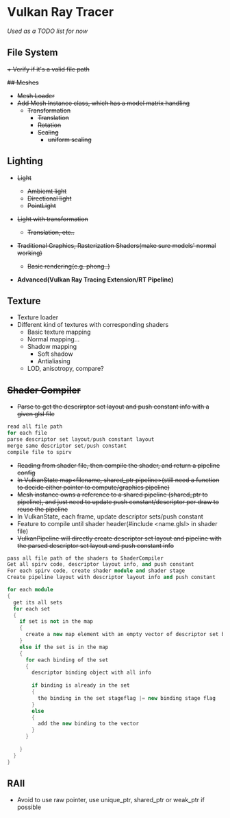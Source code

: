# Vulkan Ray Tracer

*Used as a TODO list for now*

## File System
~~+ Verify if it's a valid file path~~

~~## Meshes~~
+ ~~Mesh Loader~~
+ ~~Add Mesh Instance class, which has a model matrix handling~~
  + ~~Transformation~~
    + ~~Translation~~
    + ~~Rotation~~
    + ~~Scaling~~
      + ~~uniform scaling~~

## Lighting
+ ~~Light~~
  + ~~Ambiemt light~~
  + ~~Directional light~~
  + ~~PointLight~~
+ ~~Light with transformation~~
  + ~~Translation, etc..~~
+ ~~Traditional Graphics, Rasterization Shaders(make sure models' normal working)~~
  + ~~Basic rendering(e.g. phong..)~~

+ **Advanced(Vulkan Ray Tracing Extension/RT Pipeline)**
## Texture
+ Texture loader
+ Different kind of textures with corresponding shaders
  + Basic texture mapping
  + Normal mapping...
  + Shadow mapping
    + Soft shadow
    + Antialiasing
  + LOD, anisotropy, compare?

## ~~Shader Compiler~~
+ ~~Parse to get the descrirptor set layout and push constant info with a given glsl file~~
~~~~ c++
read all file path
for each file
parse descriptor set layout/push constant layout
merge same descriptor set/push constant
compile file to spirv

~~~~
+ ~~Reading from shader file, then compile the shader, and return a pipeline config~~
+ ~~In VulkanState map<filename, shared_ptr pipeline>(still need a function to decide either pointer to compute/graphics pipeline)~~
+ ~~Mesh instance owns a reference to a shared pipeline (shared_ptr to pipeline), and just need to update push constant/descriptor per draw to reuse the pipeline~~
+ In VulkanState, each frame, update descriptor sets/push constant
+ Feature to compile until shader header(#include <name.glsl> in shader file)
+ ~~VulkanPipeline will directly create descriptor set layout and pipeline with the parsed descriptor set layout and push constant info~~
~~~~ c++
pass all file path of the shaders to ShaderCompiler
Get all spirv code, descriptor layout info, and push constant
For each spirv code, create shader module and shader stage
Create pipeline layout with descriptor layout info and push constant
~~~~


~~~~ c++
for each module
{
  get its all sets
  for each set
  {
    if set is not in the map
    {
      create a new map element with an empty vector of descriptor set binding
    }
    else if the set is in the map
    {
      for each binding of the set
      {
        descriptor binding object with all info
        
        if binding is already in the set
        {
          the binding in the set stageflag |= new binding stage flag
        }
        else
        {
          add the new binding to the vector
        }
      }
      
    }
  }
}
~~~~

## RAII
  + Avoid to use raw pointer, use unique_ptr, shared_ptr or weak_ptr if possible
